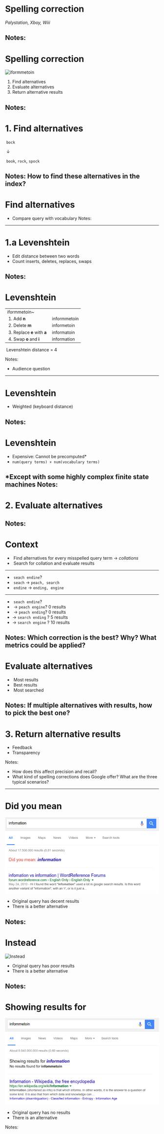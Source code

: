# Spelling correction

*Palystation, Xboy, Wiii*

Notes:
---
# Spelling correction

![iformmetoin](images/iformmetoin.png) <!-- .element: class="fragment" style="border: none;" -->

1. <!-- .element: class="fragment" --> Find alternatives
2. <!-- .element: class="fragment" --> Evaluate alternatives
3. <!-- .element: class="fragment" --> Return alternative results

Notes:
---
# 1. Find alternatives

&shy;<!-- .element: class="fragment" --> `bock`

&shy;<!-- .element: class="fragment" --> &darr;

&shy;<!-- .element: class="fragment" --> `book`, `rock`, `spock`

Notes:
How to find these alternatives in the index?
---
# Find alternatives

* Compare query with vocabulary
Notes:
---
# 1.a Levenshtein

* Edit distance between two words
* Count inserts, deletes, replaces, swaps

Notes:
---
# Levenshtein

|                                                                      |                                                       |
|----------------------------------------------------------------------|-------------------------------------------------------|
| iformmetoin~                                                         |                                                       |
| &shy;<!-- .element: class="fragment" --> 1. Add **n**                | &shy;<!-- .element: class="fragment" --> informmetoin |
| &shy;<!-- .element: class="fragment" --> 2. Delete **m**             | &shy;<!-- .element: class="fragment" --> informetoin  |
| &shy;<!-- .element: class="fragment" --> 3. Replace **e** with **a** | &shy;<!-- .element: class="fragment" --> informatoin  |
| &shy;<!-- .element: class="fragment" --> 4. Swap **o** and **i**     | &shy;<!-- .element: class="fragment" --> information  |

&shy;<!-- .element: class="fragment" --> Levenshtein distance = 4

Notes:
* Audience question
---
# Levenshtein

* Weighted (keyboard distance)

Notes:
---
# Levenshtein

* Expensive: Cannot be precomputed\*
* `num(query terms) × num(vocabulary terms)`

\*Except with some highly complex finite state machines
Notes:
---
# 2. Evaluate alternatives

Notes:
---
# Context

* &shy;<!-- .element: class="fragment" data-fragment-index="1" --> Find alternatives for every misspelled query term &rarr; *collations*
* &shy;<!-- .element: class="fragment" data-fragment-index="2" --> Search for collation and evaluate results

<hr class="fragment" data-fragment-index="3"/>

* &shy;<!-- .element: class="fragment" data-fragment-index="4" --> `seach endine`?
* &shy;<!-- .element: class="fragment" data-fragment-index="5" --> `seach` &rarr; `peach, search`
* &shy;<!-- .element: class="fragment" data-fragment-index="6" --> `endine` &rarr; `ending, engine`

<hr class="fragment" data-fragment-index="7"/>

* &shy;<!-- .element: class="fragment" data-fragment-index="8" --> `seach endine`?
* &shy;<!-- .element: class="fragment" data-fragment-index="9" --> &rarr; `peach engine`? 0 results
* &shy;<!-- .element: class="fragment" data-fragment-index="10" --> &rarr; `peach ending`? 0 results
* &shy;<!-- .element: class="fragment" data-fragment-index="11" -->&rarr; `search ending`
    <!-- .element: class="fragment highlight-current-blue" data-fragment-index="13" --> ? 5 results
* &shy;<!-- .element: class="fragment" data-fragment-index="12" -->&rarr; `search engine`
    <!-- .element: class="fragment highlight-current-blue" data-fragment-index="13" --> ? 10 results

Notes:
Which correction is the best? Why? What metrics could be applied?
---
# Evaluate alternatives

* &shy;<!-- .element: class="fragment" --> Most results
* &shy;<!-- .element: class="fragment" --> Best results
* &shy;<!-- .element: class="fragment" --> Most searched

Notes:
If multiple alternatives with results, how to pick the best one?
---
# 3. Return alternative results

* Feedback
* Transparency

Notes:
* How does this affect precision and recall?
* What kind of spelling corrections does Google offer? What are the three typical scenarios?
---
# Did you mean

![Did you mean](images/Did_you_mean.png)

* Original query has decent results
* There is a better alternative

Notes:
---
# Instead

![Instead](images/Instead.png)

* Original query has poor results
* There is a better alternative

Notes:
---
# Showing results for

![Showing results for](images/Showing_results_for.png)

* Original query has no results
* There is an alternative

Notes:
